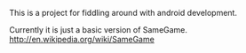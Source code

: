 This is a project for fiddling around with android development.

Currently it is just a basic version of SameGame. http://en.wikipedia.org/wiki/SameGame